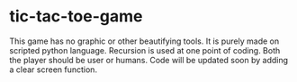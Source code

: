 # tic-tac-toe-game
This game has no graphic or other beautifying tools.
It is purely made on scripted python language.
Recursion is used at one point of coding.
Both the player should be user or humans.
Code will be updated soon by adding a clear screen function.
